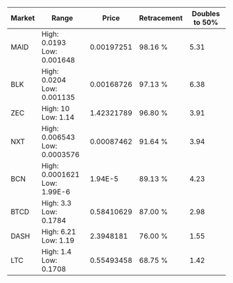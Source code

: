 | Market | Range | Price| Retracement | Doubles to 50% |
| --- | --- | --- | --- | --- |
| MAID | High: 0.0193<br />Low: 0.001648 | 0.00197251 | 98.16 % | 5.31 |
| BLK | High: 0.0204<br />Low: 0.001135 | 0.00168726 | 97.13 % | 6.38 |
| ZEC | High: 10<br />Low: 1.14 | 1.42321789 | 96.80 % | 3.91 |
| NXT | High: 0.006543<br />Low: 0.0003576 | 0.00087462 | 91.64 % | 3.94 |
| BCN | High: 0.0001621<br />Low: 1.99E-6 | 1.94E-5 | 89.13 % | 4.23 |
| BTCD | High: 3.3<br />Low: 0.1784 | 0.58410629 | 87.00 % | 2.98 |
| DASH | High: 6.21<br />Low: 1.19 | 2.3948181 | 76.00 % | 1.55 |
| LTC | High: 1.4<br />Low: 0.1708 | 0.55493458 | 68.75 % | 1.42 |
